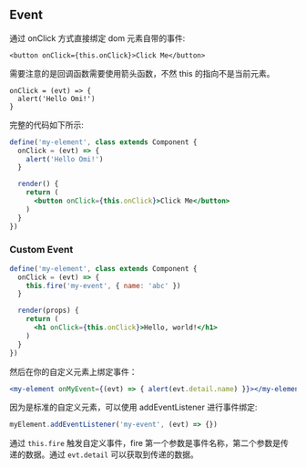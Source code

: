 ## Event

通过 onClick 方式直接绑定 dom 元素自带的事件:

```tsx
<button onClick={this.onClick}>Click Me</button>
```

需要注意的是回调函数需要使用箭头函数，不然 this 的指向不是当前元素。

```tsx
onClick = (evt) => {
  alert('Hello Omi!')
}
```

完整的代码如下所示:

```jsx
define('my-element', class extends Component {
  onClick = (evt) => {
    alert('Hello Omi!')
  }

  render() {
    return (
      <button onClick={this.onClick}>Click Me</button>
    )
  }
})
```

### Custom Event

```jsx
define('my-element', class extends Component {
  onClick = (evt) => {
    this.fire('my-event', { name: 'abc' })
  }

  render(props) {
    return (
      <h1 onClick={this.onClick}>Hello, world!</h1>
    )
  }
})
```

然后在你的自定义元素上绑定事件：

```jsx
<my-element onMyEvent={(evt) => { alert(evt.detail.name) }}></my-element>
```

因为是标准的自定义元素，可以使用 addEventListener 进行事件绑定:

```js
myElement.addEventListener('my-event', (evt) => {})
```

通过 `this.fire` 触发自定义事件，fire 第一个参数是事件名称，第二个参数是传递的数据。通过 `evt.detail` 可以获取到传递的数据。
